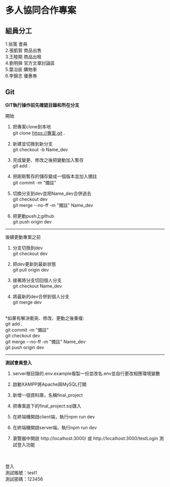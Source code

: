 # 多人協同合作專案

## 組員分工

1.翁寬 會員<br> 2.張凱智 商品出售<br> 3.王睦期 商品出租<br> 4.劉明舜 官方文章討論區<br> 5.葉治辰 購物車<br> 6.李錦志 優惠券



## Git


**GIT執行操作前先確認目錄和所在分支**
<br>

開始


1. 把專案clone到本地<br>
git clone https://專案.git .

2. 新建並切換到新分支<br>
git checkout -b Name_dev

3. 完成變更、修改之後把變動加入暫存<br>
git add .

4. 把剛剛暫存的儲存變成一個版本並加入備註<br>
git commit -m "備註"

5. 切換分支到dev並把Name_dev合併過去<br>
git checkout dev<br>
git merge --no-ff -m "備註" Name_dev

6. 把更動push上github<br>
git push origin dev


---

後續更動專案之前


1. 分支切換到dev<br>
git checkout dev

2. 把dev更新到最新狀態<br>
git pull origin dev

3. 接著將分支切回個人分支<br>
git checkout Name_dev

4. 將最新的dev合併到個人分支<br>
git merge dev

<br>
    *如果有解決衝突、修改、更動之後重複:<br>
    git add .<br>
    git commit -m "備註"<br>
    git checkout dev<br>
    git merge --no-ff -m "備註" Name_dev<br>
    git push origin dev<br>


---

**測試會員登入**
<br>

1. server根目錄的.env.example複製一份並改名.env並自行更改相應環境變數<br>

2. 啟動XAMPP將Apache與MySQL打開<br>

3. 新增一個資料庫，名稱final_project<br>

4. 把專案底下的final_project.sql匯入<br>

5. 在終端機開啟client端，執行npm run dev<br>

6. 在終端機開啟server端，執行npm run dev<br>

7. 瀏覽器中開啟 http://localhost:3000/ 或 http://localhost:3000/testLogin 測試登入功能

<br><br>
登入
<br>
測試帳號：test1
<br>
測試密碼：123456